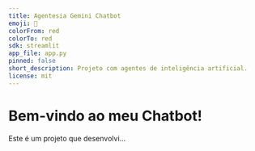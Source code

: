 ```yaml
---
title: Agentesia Gemini Chatbot
emoji: 🤖
colorFrom: red
colorTo: red
sdk: streamlit
app_file: app.py
pinned: false
short_description: Projeto com agentes de inteligência artificial.
license: mit
---
```


# Bem-vindo ao meu Chatbot!

Este é um projeto que desenvolvi...
